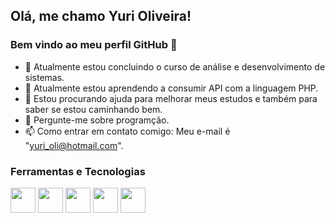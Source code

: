 ## Olá, me chamo Yuri Oliveira!
### Bem vindo ao meu perfil GitHub 👋

- 🔭 Atualmente estou concluindo o curso de análise e desenvolvimento de sistemas.
- 🌱 Atualmente estou aprendendo a consumir API com a linguagem PHP.
- 🤔 Estou procurando ajuda para melhorar meus estudos e também para saber se estou caminhando bem.
- 💬 Pergunte-me sobre programção.
- 📫 Como entrar em contato comigo: Meu e-mail é "yuri_oli@hotmail.com".

### Ferramentas e Tecnologias

<img src="https://cdn.jsdelivr.net/gh/devicons/devicon/icons/html5/html5-original.svg" width="40" height="40"/>
<img src="https://cdn.jsdelivr.net/gh/devicons/devicon/icons/css/css-original.svg" width="40" height="40"/>
<img src="https://cdn.jsdelivr.net/gh/devicons/devicon/icons/php/php-original.svg" width="40" height="40"/>
<img src="https://cdn.jsdelivr.net/gh/devicons/devicon/icons/php/mysql-original.svg" width="40" height="40"/>
<img src="https://cdn.jsdelivr.net/gh/devicons/devicon/icons/git/git-original.svg" width="40" height="40"/>
